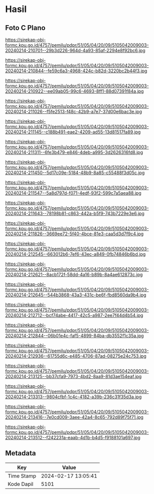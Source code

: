 # Hasil

## Foto C Plano

https://sirekap-obj-formc.kpu.go.id/4757/pemilu/pdpr/51/05/04/20/09/5105042009003-20240214-210701--29b3d226-964d-4a93-85af-2294e8f92bc6.jpg

https://sirekap-obj-formc.kpu.go.id/4757/pemilu/pdpr/51/05/04/20/09/5105042009003-20240214-210844--fe59c6a3-4968-424c-b82d-3220bc2b44f3.jpg

https://sirekap-obj-formc.kpu.go.id/4757/pemilu/pdpr/51/05/04/20/09/5105042009003-20240214-210922--ee09ab05-99c6-4693-8ff1-88d07391f84a.jpg

https://sirekap-obj-formc.kpu.go.id/4757/pemilu/pdpr/51/05/04/20/09/5105042009003-20240214-211026--f5fe2513-f48c-42b9-a7e7-37d00e6bac3e.jpg

https://sirekap-obj-formc.kpu.go.id/4757/pemilu/pdpr/51/05/04/20/09/5105042009003-20240214-211145--c188b491-eae2-4209-ad55-13d81517fa89.jpg

https://sirekap-obj-formc.kpu.go.id/4757/pemilu/pdpr/51/05/04/20/09/5105042009003-20240214-211311--6fe3b479-e846-4deb-a995-3d2626316fd8.jpg

https://sirekap-obj-formc.kpu.go.id/4757/pemilu/pdpr/51/05/04/20/09/5105042009003-20240214-211450--5d17c09e-5184-48b9-8a85-c55488f3d05c.jpg

https://sirekap-obj-formc.kpu.go.id/4757/pemilu/pdpr/51/05/04/20/09/5105042009003-20240214-211547--5a8d797d-f071-4edf-93f2-599c7a5aea88.jpg

https://sirekap-obj-formc.kpu.go.id/4757/pemilu/pdpr/51/05/04/20/09/5105042009003-20240214-211643--78198b81-c863-442a-b5f9-743b7229e3e6.jpg

https://sirekap-obj-formc.kpu.go.id/4757/pemilu/pdpr/51/05/04/20/09/5105042009003-20240214-211826--3669ee72-5f40-4bce-81e3-caa5d3d7f9c4.jpg

https://sirekap-obj-formc.kpu.go.id/4757/pemilu/pdpr/51/05/04/20/09/5105042009003-20240214-212545--663012b6-7ef6-43ec-a849-0fb74846b6bd.jpg

https://sirekap-obj-formc.kpu.go.id/4757/pemilu/pdpr/51/05/04/20/09/5105042009003-20240214-212621--8acb172f-58dd-4a16-b89b-8a4ae612873c.jpg

https://sirekap-obj-formc.kpu.go.id/4757/pemilu/pdpr/51/05/04/20/09/5105042009003-20240214-212645--544b3868-43a3-431c-be6f-fbd8560da9b4.jpg

https://sirekap-obj-formc.kpu.go.id/4757/pemilu/pdpr/51/05/04/20/09/5105042009003-20240214-212712--bcf74abe-4417-42c5-a987-2ee7f44d4b54.jpg

https://sirekap-obj-formc.kpu.go.id/4757/pemilu/pdpr/51/05/04/20/09/5105042009003-20240214-212844--06b01e4c-faf5-4899-84ba-db3552f1c35a.jpg

https://sirekap-obj-formc.kpu.go.id/4757/pemilu/pdpr/51/05/04/20/09/5105042009003-20240214-212936--61755d6c-e485-4706-87ad-08275e24c753.jpg

https://sirekap-obj-formc.kpu.go.id/4757/pemilu/pdpr/51/05/04/20/09/5105042009003-20240214-213125--bb37cfa9-7973-4bd2-8aa9-81d3ae154eaf.jpg

https://sirekap-obj-formc.kpu.go.id/4757/pemilu/pdpr/51/05/04/20/09/5105042009003-20240214-213313--9804cfbf-1c4c-4182-a39b-236c31f35d3a.jpg

https://sirekap-obj-formc.kpu.go.id/4757/pemilu/pdpr/51/05/04/20/09/5105042009003-20240214-213416--7e0cd009-3aee-42a4-8c65-792d89f75f71.jpg

https://sirekap-obj-formc.kpu.go.id/4757/pemilu/pdpr/51/05/04/20/09/5105042009003-20240214-213512--f242231a-eaab-4d1b-b4d5-f9188101a697.jpg


## Metadata

| Key        | Value               |
| ---------- | ------------------- |
| Time Stamp | 2024-02-17 13:05:41 |
| Kode Dapil | 5101                |



